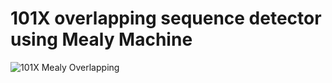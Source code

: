 # 101X overlapping sequence detector using Mealy Machine
![101X Mealy Overlapping](https://github.com/VenuPabbuleti/IMPLEMENTATION-OF-FINITE-STATE-MACHINES-BY-SEQUENCE-DETECTORS-USING-VERILOG/assets/117000362/9d4fc13d-bb0d-4b98-b5d1-a12f3a2d0768)
